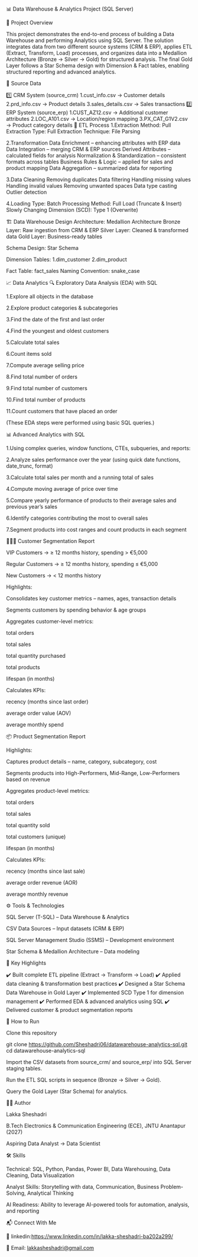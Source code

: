 📊 Data Warehouse & Analytics Project (SQL Server)

📌 Project Overview

This project demonstrates the end-to-end process of building a Data Warehouse and performing Analytics using SQL Server.
The solution integrates data from two different source systems (CRM & ERP), applies ETL (Extract, Transform, Load) processes, and organizes data into a Medallion Architecture (Bronze → Silver → Gold) for structured analysis.
The final Gold Layer follows a Star Schema design with Dimension & Fact tables, enabling structured reporting and advanced analytics.

📂 Source Data

1️⃣ CRM System (source_crm)
1.cust_info.csv → Customer details
2.prd_info.csv → Product details
3.sales_details.csv → Sales transactions
2️⃣ ERP System (source_erp)
1.CUST_AZ12.csv → Additional customer attributes
2.LOC_A101.csv → Location/region mapping
3.PX_CAT_G1V2.csv → Product category details
🔄 ETL Process
    1.Extraction
Method: Pull Extraction
Type: Full Extraction
Technique: File Parsing

   2.Transformation
Data Enrichment – enhancing attributes with ERP data
Data Integration – merging CRM & ERP sources
Derived Attributes – calculated fields for analysis
Normalization & Standardization – consistent formats across tables
Business Rules & Logic – applied for sales and product mapping
Data Aggregation – summarized data for reporting

  3.Data Cleaning
Removing duplicates
Data filtering
Handling missing values
Handling invalid values
Removing unwanted spaces
Data type casting
Outlier detection

  4.Loading
Type: Batch Processing
Method: Full Load (Truncate & Insert)
Slowly Changing Dimension (SCD): Type 1 (Overwrite)

   🏗️ Data Warehouse Design
Architecture: Medallion Architecture
Bronze Layer: Raw ingestion from CRM & ERP
Silver Layer: Cleaned & transformed data
Gold Layer: Business-ready tables

Schema Design: Star Schema

   Dimension Tables:
1.dim_customer
2.dim_product

   Fact Table:
fact_sales
   Naming Convention: snake_case

📈 Data Analytics
🔍 Exploratory Data Analysis (EDA) with SQL

1.Explore all objects in the database

2.Explore product categories & subcategories

3.Find the date of the first and last order

4.Find the youngest and oldest customers

5.Calculate total sales

6.Count items sold

7.Compute average selling price

8.Find total number of orders

9.Find total number of customers

10.Find total number of products

11.Count customers that have placed an order

(These EDA steps were performed using basic SQL queries.)

📊 Advanced Analytics with SQL

1.Using complex queries, window functions, CTEs, subqueries, and reports:

2.Analyze sales performance over the year (using quick date functions, date_trunc, format)

3.Calculate total sales per month and a running total of sales

4.Compute moving average of price over time

5.Compare yearly performance of products to their average sales and previous year’s sales

6.Identify categories contributing the most to overall sales

7.Segment products into cost ranges and count products in each segment

🧑‍🤝‍🧑 Customer Segmentation Report

VIP Customers → ≥ 12 months history, spending > €5,000

Regular Customers → ≥ 12 months history, spending ≤ €5,000

New Customers → < 12 months history

Highlights:

Consolidates key customer metrics – names, ages, transaction details

Segments customers by spending behavior & age groups

Aggregates customer-level metrics:

total orders

total sales

total quantity purchased

total products

lifespan (in months)

Calculates KPIs:

recency (months since last order)

average order value (AOV)

average monthly spend

📦 Product Segmentation Report

Highlights:

Captures product details – name, category, subcategory, cost

Segments products into High-Performers, Mid-Range, Low-Performers based on revenue

Aggregates product-level metrics:

total orders

total sales

total quantity sold

total customers (unique)

lifespan (in months)

Calculates KPIs:

recency (months since last sale)

average order revenue (AOR)

average monthly revenue

⚙️ Tools & Technologies

SQL Server (T-SQL) – Data Warehouse & Analytics

CSV Data Sources – Input datasets (CRM & ERP)

SQL Server Management Studio (SSMS) – Development environment

Star Schema & Medallion Architecture – Data modeling

📌 Key Highlights

✔️ Built complete ETL pipeline (Extract → Transform → Load)
✔️ Applied data cleaning & transformation best practices
✔️ Designed a Star Schema Data Warehouse in Gold Layer
✔️ Implemented SCD Type 1 for dimension management
✔️ Performed EDA & advanced analytics using SQL
✔️ Delivered customer & product segmentation reports

🚀 How to Run

Clone this repository

git clone https://github.com/Sheshadri06/datawarehouse-analytics-sql.git
cd datawarehouse-analytics-sql


Import the CSV datasets from source_crm/ and source_erp/ into SQL Server staging tables.

Run the ETL SQL scripts in sequence (Bronze → Silver → Gold).

Query the Gold Layer (Star Schema) for analytics.

🧑‍💻 Author

Lakka Sheshadri

B.Tech Electronics & Communication Engineering (ECE), JNTU Anantapur (2027)

Aspiring Data Analyst → Data Scientist

🛠️ Skills

Technical: SQL, Python, Pandas, Power BI, Data Warehousing, Data Cleaning, Data Visualization

Analyst Skills: Storytelling with data, Communication, Business Problem-Solving, Analytical Thinking

AI Readiness: Ability to leverage AI-powered tools for automation, analysis, and reporting

📬 Connect With Me

📌 linkedin:https://www.linkedin.com/in/lakka-sheshadri-ba202a299/

📧 Email: lakkasheshadri@gmail.com
